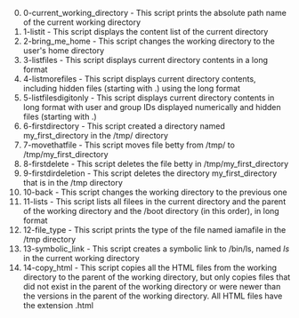 0. 0-current_working_directory - This script prints the absolute path name of the current working directory
1. 1-listit - This script displays the content list of the current directory
2. 2-bring_me_home - This script changes the working directory to the user's home directory
3. 3-listfiles - This script displays current directory contents in a long format
4. 4-listmorefiles - This script displays current directory contents, including hidden files (starting with .) using the long format
5. 5-listfilesdigitonly - This script displays current directory contents in long format with user and group IDs displayed numerically and hidden files (starting with .)
6. 6-firstdirectory - This script created a directory named my_first_directory in the /tmp/ directory
7. 7-movethatfile - This script moves file betty from /tmp/ to /tmp/my_first_directory
8. 8-firstdelete - This script deletes the file betty in /tmp/my_first_directory
9. 9-firstdirdeletion - This script deletes the directory my_first_directory that is in the /tmp directory
10. 10-back - This script changes the working directory to the previous one
11. 11-lists - This script lists all filees in the current directory and the parent of the working directory and the /boot directory (in this order), in long format
12. 12-file_type - This script prints the type of the file named iamafile in the /tmp directory
13. 13-symbolic_link - This script creates a symbolic link to /bin/ls, named _ls_ in the current working directory
14. 14-copy_html - This script copies all the HTML files from the working directory to the parent of the working directory, but only copies files that did not exist in the parent of the working directory or were newer than the versions in the parent of the working directory. All HTML files have the extension .html
